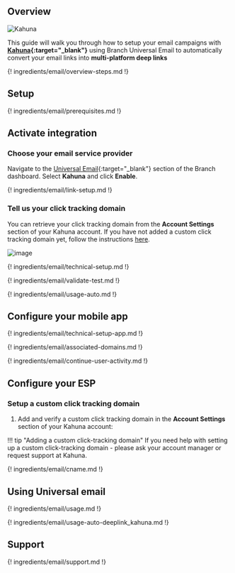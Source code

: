 ## Overview

![Kahuna](/_assets/img/pages/email/kahuna/kahuna.png)

This guide will walk you through how to setup your email campaigns with **[Kahuna](https://www.kahuna.com/){:target="\_blank"}** using Branch Universal Email to automatically convert your email links into **multi-platform deep links**

{! ingredients/email/overview-steps.md !}

## Setup

{! ingredients/email/prerequisites.md !}

## Activate integration

### Choose your email service provider

Navigate to the [Universal Email](https://dashboard.branch.io/email){:target="\_blank"} section of the Branch dashboard. Select **Kahuna** and click **Enable**.

{! ingredients/email/link-setup.md !}

### Tell us your click tracking domain

You can retrieve your click tracking domain from the **Account Settings** section of your Kahuna account. If you have not added a custom click tracking domain yet, follow the instructions [here](#setup-a-custom-click-tracking-domain).

![image](/_assets/img/pages/email/kahuna/setup-config.png)

{! ingredients/email/technical-setup.md !}

{! ingredients/email/validate-test.md !}

{! ingredients/email/usage-auto.md !}

## Configure your mobile app

{! ingredients/email/technical-setup-app.md !}

{! ingredients/email/associated-domains.md !}

{! ingredients/email/continue-user-activity.md !}

## Configure your ESP

### Setup a custom click tracking domain

1. Add and verify a custom click tracking domain in the **Account Settings** section of your Kahuna account:

!!! tip "Adding a custom click-tracking domain"
    If you need help with setting up a custom click-tracking domain - please ask your account manager or request support at Kahuna.

{! ingredients/email/cname.md !}

## Using Universal email

{! ingredients/email/usage.md !}

{! ingredients/email/usage-auto-deeplink_kahuna.md !}

## Support

{! ingredients/email/support.md !}
